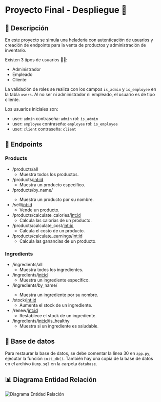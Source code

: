 # Proyecto Final - Despliegue 🍨

## 📖 Descripción

En este proyecto se simula una heladería con autenticación de usuarios y creación de endpoints para la venta de productos y administración de inventario.

Existen 3 tipos de usuarios 🧑‍💼:
- Administrador
- Empleado
- Cliente

La validación de roles se realiza con los campos `is_admin` y `is_employee` en la tabla `users`. Al no ser ni administrador ni empleado, el usuario es de tipo cliente.

Los usuarios iniciales son:
- user: `admin` contraseña: `admin` rol: `is_admin`
- user: `employee` contraseña: `employee` rol: `is_employee`
- user: `client` contraseña: `client`

## 🔗 Endpoints

### Products
- /products/all
    - Muestra todos los productos.
- /products/<int:id>
    - Muestra un producto específico.
- /products/by_name/<name>
    - Muestra un producto por su nombre.
- /sell/<int:id>
    - Vende un producto.
- /products/calculate_calories/<int:id>
    - Calcula las calorías de un producto.
- /products/calculate_cost/<int:id>
    - Calcula el costo de un producto.
- /products/calculate_earnings/<int:id>
    - Calcula las ganancias de un producto.

### Ingredients
- /ingredients/all
    - Muestra todos los ingredientes.
- /ingredients/<int:id>
    - Muestra un ingrediente específico.
- /ingredients/by_name/<name>
    - Muestra un ingrediente por su nombre.
- /stock/<int:id>
    - Aumenta el stock de un ingrediente.
- /renew/<int:id>
    - Restablece el stock de un ingrediente.
- /ingredients/<int:id>/is_healthy
    - Muestra si un ingrediente es saludable.

## 💾 Base de datos

Para restaurar la base de datos, se debe comentar la línea 30 en `app.py`, ejecutar la función `init_db()`.
También hay una copia de la base de datos en el archivo `Dump.sql` en la carpeta `database`.

## 📊 Diagrama Entidad Relación

![Diagrama Entidad Relación](./Diagrama%20entidad%20relacion.png)